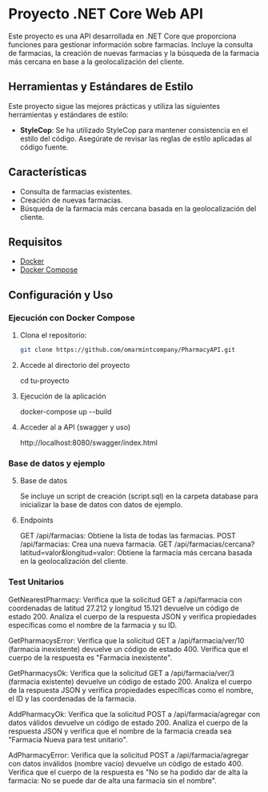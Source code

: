 # Proyecto .NET Core Web API

Este proyecto es una API desarrollada en .NET Core que proporciona funciones para gestionar información sobre farmacias. Incluye la consulta de farmacias, la creación de nuevas farmacias y la búsqueda de la farmacia más cercana en base a la geolocalización del cliente.

## Herramientas y Estándares de Estilo

Este proyecto sigue las mejores prácticas y utiliza las siguientes herramientas y estándares de estilo:

- **StyleCop**: Se ha utilizado StyleCop para mantener consistencia en el estilo del código. Asegúrate de revisar las reglas de estilo aplicadas al código fuente.

## Características

- Consulta de farmacias existentes.
- Creación de nuevas farmacias.
- Búsqueda de la farmacia más cercana basada en la geolocalización del cliente.

## Requisitos

- [Docker](https://www.docker.com/)
- [Docker Compose](https://docs.docker.com/compose/)

## Configuración y Uso

### Ejecución con Docker Compose

1. Clona el repositorio:

   ```bash
   git clone https://github.com/omarmintcompany/PharmacyAPI.git

2. Accede al directorio del proyecto
   
	cd tu-proyecto

3. Ejecución de la aplicación

	docker-compose up --build

4. Acceder al a API (swagger y uso)

    http://localhost:8080/swagger/index.html

### Base de datos y ejemplo

5. Base de datos

	Se incluye un script de creación (script.sql) en la carpeta database para inicializar la base de datos con datos de ejemplo.

6. Endpoints

    GET /api/farmacias: Obtiene la lista de todas las farmacias.
    POST /api/farmacias: Crea una nueva farmacia.
    GET /api/farmacias/cercana?latitud=valor&longitud=valor: Obtiene la farmacia más cercana basada en la geolocalización del cliente.


### Test Unitarios

GetNearestPharmacy:
    Verifica que la solicitud GET a /api/farmacia con coordenadas de latitud 27.212 y longitud 15.121 devuelve un código de estado 200.
    Analiza el cuerpo de la respuesta JSON y verifica propiedades específicas como el nombre de la farmacia y su ID.

GetPharmacysError:
    Verifica que la solicitud GET a /api/farmacia/ver/10 (farmacia inexistente) devuelve un código de estado 400.
    Verifica que el cuerpo de la respuesta es "Farmacia inexistente".

GetPharmacysOk:
    Verifica que la solicitud GET a /api/farmacia/ver/3 (farmacia existente) devuelve un código de estado 200.
    Analiza el cuerpo de la respuesta JSON y verifica propiedades específicas como el nombre, el ID y las coordenadas de la farmacia.

AddPharmacyOk:
        Verifica que la solicitud POST a /api/farmacia/agregar con datos válidos devuelve un código de estado 200.
        Analiza el cuerpo de la respuesta JSON y verifica que el nombre de la farmacia creada sea "Farmacia Nueva para test unitario".

AdPharmacyError:
    Verifica que la solicitud POST a /api/farmacia/agregar con datos inválidos (nombre vacío) devuelve un código de estado 400.
    Verifica que el cuerpo de la respuesta es "No se ha podido dar de alta la farmacia: No se puede dar de alta una farmacia sin el nombre".
